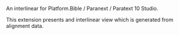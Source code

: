 An interlinear for Platform.Bible / Paranext / Paratext 10 Studio.

This extension presents and interlinear view which is generated from alignment data.
